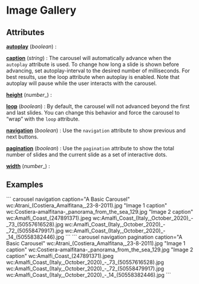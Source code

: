 # Image Gallery

<style> 
    .markdown-section h2 ~ p > strong > a { color: crimson; font-size: 110%; text-decoration: none; }
    .markdown-section table { 
        margin-left:3rem; 
        width: calc(100% - 6rem); 
        border:1px solid #555;
    }
    .markdown-section td, .markdown-section th {
        border:1px solid #555;
        padding: 8px;
        line-height: 1.2;
    }
    .markdown-section th {
        background-color:#E2F0F7;
        font-weight:bold !important;
        text-align:center !important;
    }
</style>

## Attributes

**[autoplay](#basic)** (_boolean_) :  

**[caption](#basic)** (_string_) :  The carousel will automatically advance when the `autoplay` attribute is used. To change how long a slide is shown before advancing, set autoplay-interval to the desired number of milliseconds. For best results, use the loop attribute when autoplay is enabled. Note that autoplay will pause while the user interacts with the carousel.

**[height](#basic)** (_number__) :  

**[loop](#basic)** (_boolean_) :  By default, the carousel will not advanced beyond the first and last slides. You can change this behavior and force the carousel to “wrap” with the `loop` attribute.

**[navigation](#basic)** (_boolean_) :  Use the `navigation` attribute to show previous and next buttons.

**[pagination](#basic)** (_boolean_) :  Use the `pagination` attribute to show the total number of slides and the current slide as a set of interactive dots.

**[width](#basic)** (_number__) :  

## Examples

<ve-snippet collapsible label="Basic carousel">
```
carousel navigation caption="A Basic Carousel"
wc:Atrani_(Costiera_Amalfitana,_23-8-2011).jpg "Image 1 caption"
wc:Costiera-amalfitana-_panorama_from_the_sea_129.jpg "Image 2 caption"
wc:Amalfi_Coast_(247891371).jpeg
wc:Amalfi_Coast_(Italy,_October_2020)_-_73_(50557616528).jpg
wc:Amalfi_Coast_(Italy,_October_2020)_-_72_(50558479917).jpg
wc:Amalfi_Coast_(Italy,_October_2020)_-_14_(50558382446).jpg
```
</ve-snippet>

<ve-snippet collapsible label="Basic carousel with pagination">
```
carousel navigation pagination caption="A Basic Carousel"
wc:Atrani_(Costiera_Amalfitana,_23-8-2011).jpg "Image 1 caption"
wc:Costiera-amalfitana-_panorama_from_the_sea_129.jpg "Image 2 caption"
wc:Amalfi_Coast_(247891371).jpeg
wc:Amalfi_Coast_(Italy,_October_2020)_-_73_(50557616528).jpg
wc:Amalfi_Coast_(Italy,_October_2020)_-_72_(50558479917).jpg
wc:Amalfi_Coast_(Italy,_October_2020)_-_14_(50558382446).jpg
```
</ve-snippet>
